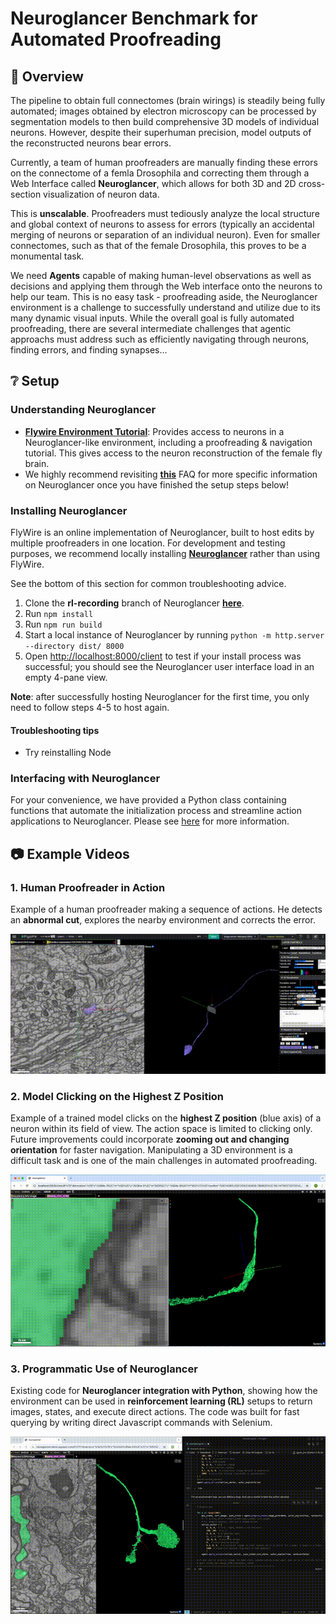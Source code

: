 # Neuroglancer Benchmark for Automated Proofreading

## 🧠 Overview

The pipeline to obtain full connectomes (brain wirings) is steadily being fully automated; images obtained by electron microscopy can be processed by segmentation models to then build comprehensive 3D models of individual neurons. However, despite their superhuman precision, model outputs of the reconstructed neurons bear errors. 

Currently, a team of human proofreaders are manually finding these errors on the connectome of a femla Drosophila and correcting them through a Web Interface called **Neuroglancer**, which allows for both 3D and 2D cross-section visualization of neuron data.

This is **unscalable**. Proofreaders must tediously analyze the local structure and global context of neurons to assess for errors (typically an accidental merging of neurons or separation of an individual neuron). Even for smaller connectomes, such as that of the female Drosophila, this proves to be a monumental task.

We need **Agents** capable of making human-level observations as well as decisions and applying them through the Web interface onto the neurons to help our team. This is no easy task - proofreading aside, the Neuroglancer environment is a challenge to successfully understand and utilize due to its many dynamic visual inputs. While the overall goal is fully automated proofreading, there are several intermediate challenges that agentic approachs must address such as efficiently navigating through neurons, finding errors, and finding synapses...

## ❔ Setup

### Understanding Neuroglancer

- **[Flywire Environment Tutorial](https://ngl.flywire.ai/)**: Provides access to neurons in a Neuroglancer-like environment, including a proofreading & navigation tutorial. This gives access to the neuron reconstruction of the female fly brain.
- We highly recommend revisiting **[this](ADVICE.md)** FAQ for more specific information on Neuroglancer once you have finished the setup steps below!

### Installing Neuroglancer

FlyWire is an online implementation of Neuroglancer, built to host edits by multiple proofreaders in one location. For development and testing purposes, we recommend locally installing **[Neuroglancer](https://github.com/seung-lab/neuroglancer/tree/rl-recording)** rather than using FlyWire.

See the bottom of this section for common troubleshooting advice.

1. Clone the **rl-recording** branch of Neuroglancer **[here](https://github.com/seung-lab/neuroglancer/tree/rl-recording)**.
2. Run `npm install`
3. Run `npm run build`
4. Start a local instance of Neuroglancer by running `python -m http.server --directory dist/ 8000`
5. Open [http://localhost:8000/client]() to test if your install process was successful; you should see the Neuroglancer user interface load in an empty 4-pane view.

**Note**: after successfully hosting Neuroglancer for the first time, you only need to follow steps 4-5 to host again.

#### Troubleshooting tips
- Try reinstalling Node

### Interfacing with Neuroglancer

For your convenience, we have provided a Python class containing functions that automate the initialization process and streamline action applications to Neuroglancer. Please see [here](INTEGRATION.md) for more information. 

## 📷 Example Videos

### 1. Human Proofreader in Action  
Example of a human proofreader making a sequence of actions. He detects an **abnormal cut**, explores the nearby environment and corrects the error.  

[![Proofreading Video](example_videos/gifs/video_1.gif)](example_videos/gifs/video_1.gif)  

### 2. Model Clicking on the Highest Z Position  
Example of a trained model clicks on the **highest Z position** (blue axis) of a neuron within its field of view. The action space is limited to clicking only. Future improvements could incorporate **zooming out and changing orientation** for faster navigation. Manipulating a 3D environment is a difficult task and is one of the main challenges in automated proofreading.

[![Highest Z Clicker](example_videos/gifs/video_2.gif)](example_videos/gifs/video_2.gif)  

### 3. Programmatic Use of Neuroglancer  
Existing code for **Neuroglancer integration with Python**, showing how the environment can be used in **reinforcement learning (RL)** setups to return images, states, and execute direct actions. The code  was built for fast querying by writing direct Javascript commands with Selenium.

[![Neuroglancer Environment](example_videos/gifs/video_3.gif)](example_videos/gifs/video_3.gif)  
